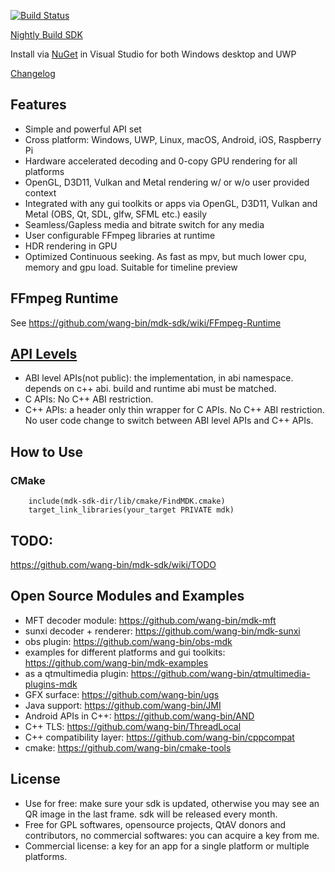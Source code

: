[![Build Status](https://dev.azure.com/kb137035/mdk/_apis/build/status/mdk-CI-yaml?branchName=master)](https://dev.azure.com/kb137035/mdk/_build/latest?definitionId=2&branchName=master)

[Nightly Build SDK](https://sourceforge.net/projects/mdk-sdk/files/nightly/)

Install via [NuGet](https://www.nuget.org/packages/mdk) in Visual Studio for both Windows desktop and UWP

[Changelog](https://github.com/wang-bin/mdk-sdk/blob/master/Changelog.md)

## Features
- Simple and powerful API set
- Cross platform: Windows, UWP, Linux, macOS, Android, iOS, Raspberry Pi
- Hardware accelerated decoding and 0-copy GPU rendering for all platforms
- OpenGL, D3D11, Vulkan and Metal rendering w/ or w/o user provided context
- Integrated with any gui toolkits or apps via OpenGL, D3D11, Vulkan and Metal (OBS, Qt, SDL, glfw, SFML etc.) easily
- Seamless/Gapless media and bitrate switch for any media
- User configurable FFmpeg libraries at runtime
- HDR rendering in GPU
- Optimized Continuous seeking. As fast as mpv, but much lower cpu, memory and gpu load. Suitable for timeline preview


## FFmpeg Runtime
See https://github.com/wang-bin/mdk-sdk/wiki/FFmpeg-Runtime

## [API Levels](https://github.com/wang-bin/mdk-sdk/wiki/%E9%80%9A%E7%94%A8ABI%E7%9A%84CPP%E5%BA%93API%E8%AE%BE%E8%AE%A1)
- ABI level APIs(not public): the implementation, in abi namespace. depends on c++ abi. build and runtime abi must be matched.
- C APIs: No C++ ABI restriction.
- C++ APIs: a header only thin wrapper for C APIs. No C++ ABI restriction. No user code change to switch between ABI level APIs and C++ APIs.

## How to Use

### CMake
```
	include(mdk-sdk-dir/lib/cmake/FindMDK.cmake)
	target_link_libraries(your_target PRIVATE mdk)
```

## TODO:
https://github.com/wang-bin/mdk-sdk/wiki/TODO

## Open Source Modules and Examples
- MFT decoder module: https://github.com/wang-bin/mdk-mft
- sunxi decoder + renderer: https://github.com/wang-bin/mdk-sunxi
- obs plugin: https://github.com/wang-bin/obs-mdk
- examples for different platforms and gui toolkits: https://github.com/wang-bin/mdk-examples
- as a qtmultimedia plugin: https://github.com/wang-bin/qtmultimedia-plugins-mdk
- GFX surface: https://github.com/wang-bin/ugs
- Java support: https://github.com/wang-bin/JMI
- Android APIs in C++: https://github.com/wang-bin/AND
- C++ TLS: https://github.com/wang-bin/ThreadLocal
- C++ compatibility layer: https://github.com/wang-bin/cppcompat
- cmake: https://github.com/wang-bin/cmake-tools

## License
- Use for free: make sure your sdk is updated, otherwise you may see an QR image in the last frame. sdk will be released every month.
- Free for GPL softwares, opensource projects, QtAV donors and contributors, no commercial softwares: you can acquire a key from me.
- Commercial license: a key for an app for a single platform or multiple platforms.
